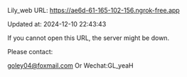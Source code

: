 Lily_web URL: https://ae6d-61-165-102-156.ngrok-free.app

Updated at: 2024-12-10 22:43:43

If you cannot open this URL, the server might be down.

Please contact: 

goley04@foxmail.com Or Wechat:GL_yeaH